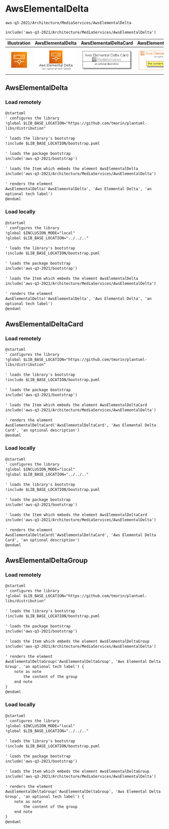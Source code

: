 # AwsElementalDelta


```text
aws-q3-2021/Architecture/MediaServices/AwsElementalDelta
```

```text
include('aws-q3-2021/Architecture/MediaServices/AwsElementalDelta')
```



| Illustration | AwsElementalDelta | AwsElementalDeltaCard | AwsElementalDeltaGroup |
| :---: | :---: | :---: | :---: |
| ![illustration for Illustration](../../../aws-q3-2021/Architecture/MediaServices/AwsElementalDelta.png) | ![illustration for AwsElementalDelta](../../../aws-q3-2021/Architecture/MediaServices/AwsElementalDelta.Local.png) | ![illustration for AwsElementalDeltaCard](../../../aws-q3-2021/Architecture/MediaServices/AwsElementalDeltaCard.Local.png) | ![illustration for AwsElementalDeltaGroup](../../../aws-q3-2021/Architecture/MediaServices/AwsElementalDeltaGroup.Local.png) |




## AwsElementalDelta

### Load remotely
```plantuml
@startuml
' configures the library
!global $LIB_BASE_LOCATION="https://github.com/tmorin/plantuml-libs/distribution"

' loads the library's bootstrap
!include $LIB_BASE_LOCATION/bootstrap.puml

' loads the package bootstrap
include('aws-q3-2021/bootstrap')

' loads the Item which embeds the element AwsElementalDelta
include('aws-q3-2021/Architecture/MediaServices/AwsElementalDelta')

' renders the element
AwsElementalDelta('AwsElementalDelta', 'Aws Elemental Delta', 'an optional tech label')
@enduml
```

### Load locally
```plantuml
@startuml
' configures the library
!global $INCLUSION_MODE="local"
!global $LIB_BASE_LOCATION="../../.."

' loads the library's bootstrap
!include $LIB_BASE_LOCATION/bootstrap.puml

' loads the package bootstrap
include('aws-q3-2021/bootstrap')

' loads the Item which embeds the element AwsElementalDelta
include('aws-q3-2021/Architecture/MediaServices/AwsElementalDelta')

' renders the element
AwsElementalDelta('AwsElementalDelta', 'Aws Elemental Delta', 'an optional tech label')
@enduml
```

## AwsElementalDeltaCard

### Load remotely
```plantuml
@startuml
' configures the library
!global $LIB_BASE_LOCATION="https://github.com/tmorin/plantuml-libs/distribution"

' loads the library's bootstrap
!include $LIB_BASE_LOCATION/bootstrap.puml

' loads the package bootstrap
include('aws-q3-2021/bootstrap')

' loads the Item which embeds the element AwsElementalDeltaCard
include('aws-q3-2021/Architecture/MediaServices/AwsElementalDelta')

' renders the element
AwsElementalDeltaCard('AwsElementalDeltaCard', 'Aws Elemental Delta Card', 'an optional description')
@enduml
```

### Load locally
```plantuml
@startuml
' configures the library
!global $INCLUSION_MODE="local"
!global $LIB_BASE_LOCATION="../../.."

' loads the library's bootstrap
!include $LIB_BASE_LOCATION/bootstrap.puml

' loads the package bootstrap
include('aws-q3-2021/bootstrap')

' loads the Item which embeds the element AwsElementalDeltaCard
include('aws-q3-2021/Architecture/MediaServices/AwsElementalDelta')

' renders the element
AwsElementalDeltaCard('AwsElementalDeltaCard', 'Aws Elemental Delta Card', 'an optional description')
@enduml
```

## AwsElementalDeltaGroup

### Load remotely
```plantuml
@startuml
' configures the library
!global $LIB_BASE_LOCATION="https://github.com/tmorin/plantuml-libs/distribution"

' loads the library's bootstrap
!include $LIB_BASE_LOCATION/bootstrap.puml

' loads the package bootstrap
include('aws-q3-2021/bootstrap')

' loads the Item which embeds the element AwsElementalDeltaGroup
include('aws-q3-2021/Architecture/MediaServices/AwsElementalDelta')

' renders the element
AwsElementalDeltaGroup('AwsElementalDeltaGroup', 'Aws Elemental Delta Group', 'an optional tech label') {
    note as note
        the content of the group
    end note
}
@enduml
```

### Load locally
```plantuml
@startuml
' configures the library
!global $INCLUSION_MODE="local"
!global $LIB_BASE_LOCATION="../../.."

' loads the library's bootstrap
!include $LIB_BASE_LOCATION/bootstrap.puml

' loads the package bootstrap
include('aws-q3-2021/bootstrap')

' loads the Item which embeds the element AwsElementalDeltaGroup
include('aws-q3-2021/Architecture/MediaServices/AwsElementalDelta')

' renders the element
AwsElementalDeltaGroup('AwsElementalDeltaGroup', 'Aws Elemental Delta Group', 'an optional tech label') {
    note as note
        the content of the group
    end note
}
@enduml
```

